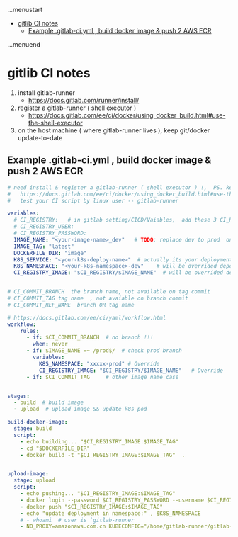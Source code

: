 ...menustart

- [gitlib CI notes](#285b8e93864bfda7ad33e643619bc862)
    - [Example .gitlab-ci.yml , build docker image & push 2 AWS ECR](#5495f7a485fc8be5f547ce40842b4d60)

...menuend


<h2 id="285b8e93864bfda7ad33e643619bc862"></h2>


# gitlib CI notes

1. install gitlab-runner
    - https://docs.gitlab.com/runner/install/
2. register a gitlab-runner ( shell executor )
    - https://docs.gitlab.com/ee/ci/docker/using_docker_build.html#use-the-shell-executor
3. on the host machine ( where gitlab-runner lives ),  keep git/docker update-to-date


<h2 id="5495f7a485fc8be5f547ce40842b4d60"></h2>


## Example .gitlab-ci.yml , build docker image & push 2 AWS ECR

```yaml
# need install & register a gitlab-runner ( shell executor ) !,  PS. keep the git ( on runner host ) version updated 
#   https://docs.gitlab.com/ee/ci/docker/using_docker_build.html#use-the-shell-executor
#   test your CI script by linux user -- gitlab-runner

variables:
  # CI_REGISTRY:   # in gitlab setting/CICD/Vaiables,  add these 3 CI_REGISTRY* variable
  # CI_REGISTRY_USER: 
  # CI_REGISTRY_PASSWORD: 
  IMAGE_NAME: "<your-image-name>_dev"   # TODO: replace dev to prod  on production branch
  IMAGE_TAG: "latest"
  DOCKERFILE_DIR: "image"
  K8S_SERVICE: "<your-k8s-deploy-name>"  # actually its your deployment name
  K8S_NAMESPACE: "<your-k8s-namespace>-dev"    # will be overrided depends on $IMAGE_NAME
  CI_REGISTRY_IMAGE: "$CI_REGISTRY/$IMAGE_NAME"  # will be overrided depends on $IMAGE_NAME


# CI_COMMIT_BRANCH  the branch name, not available on tag commit
# CI_COMMIT_TAG tag name  , not avaiable on branch commit
# CI_COMMIT_REF_NAME  branch OR tag name

# https://docs.gitlab.com/ee/ci/yaml/workflow.html
workflow: 
    rules:
      - if: $CI_COMMIT_BRANCH  # no branch !!!
        when: never 
      - if: $IMAGE_NAME =~ /prod$/  # check prod branch
        variables:
          K8S_NAMESPACE: "xxxxx-prod" # Override 
          CI_REGISTRY_IMAGE: "$CI_REGISTRY/$IMAGE_NAME"   # Override
      - if: $CI_COMMIT_TAG     # other image name case


stages:
  - build  # build image
  - upload  # upload image && update k8s pod

build-docker-image:
  stage: build
  script:
    - echo building... "$CI_REGISTRY_IMAGE:$IMAGE_TAG"
    - cd "$DOCKERFILE_DIR"
    - docker build -t "$CI_REGISTRY_IMAGE:$IMAGE_TAG"  .


upload-image:
  stage: upload
  script:
    - echo pushing... "$CI_REGISTRY_IMAGE:$IMAGE_TAG"
    - docker login --password $CI_REGISTRY_PASSWORD --username $CI_REGISTRY_USER $CI_REGISTRY
    - docker push "$CI_REGISTRY_IMAGE:$IMAGE_TAG"
    - echo "update deployment in namespace:" , $K8S_NAMESPACE
    # - whoami  # user is `gitlab-runner
    - NO_PROXY=amazonaws.com.cn KUBECONFIG="/home/gitlab-runner/gitlab-ci/k8s/k8s.conf" kubectl -n $K8S_NAMESPACE rollout restart deployment $K8S_SERVICE
```

